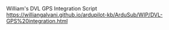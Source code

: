 William's DVL GPS Integration Script
https://williangalvani.github.io/ardupilot-kb/ArduSub/WIP/DVL-GPS%20integration.html
